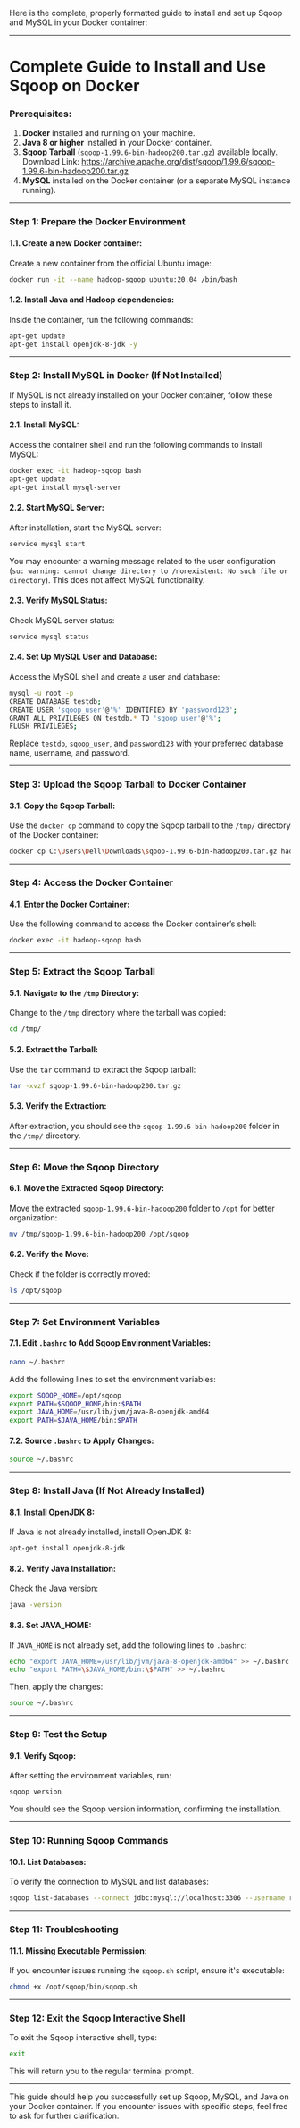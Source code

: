 Here is the complete, properly formatted guide to install and set up Sqoop and MySQL in your Docker container:

---

# **Complete Guide to Install and Use Sqoop on Docker**

### **Prerequisites:**
1. **Docker** installed and running on your machine.
2. **Java 8 or higher** installed in your Docker container.
3. **Sqoop Tarball** (`sqoop-1.99.6-bin-hadoop200.tar.gz`) available locally. Download Link: https://archive.apache.org/dist/sqoop/1.99.6/sqoop-1.99.6-bin-hadoop200.tar.gz
4. **MySQL** installed on the Docker container (or a separate MySQL instance running).

---

### **Step 1: Prepare the Docker Environment**

#### 1.1. **Create a new Docker container**:

Create a new container from the official Ubuntu image:

```bash
docker run -it --name hadoop-sqoop ubuntu:20.04 /bin/bash
```

#### 1.2. **Install Java and Hadoop dependencies**:

Inside the container, run the following commands:

```bash
apt-get update
apt-get install openjdk-8-jdk -y
```

---

### **Step 2: Install MySQL in Docker (If Not Installed)**

If MySQL is not already installed on your Docker container, follow these steps to install it.

#### 2.1. **Install MySQL**:

Access the container shell and run the following commands to install MySQL:

```bash
docker exec -it hadoop-sqoop bash
apt-get update
apt-get install mysql-server
```

#### 2.2. **Start MySQL Server**:

After installation, start the MySQL server:

```bash
service mysql start
```

You may encounter a warning message related to the user configuration (`su: warning: cannot change directory to /nonexistent: No such file or directory`). This does not affect MySQL functionality.

#### 2.3. **Verify MySQL Status**:

Check MySQL server status:

```bash
service mysql status
```

#### 2.4. **Set Up MySQL User and Database**:

Access the MySQL shell and create a user and database:

```bash
mysql -u root -p
CREATE DATABASE testdb;
CREATE USER 'sqoop_user'@'%' IDENTIFIED BY 'password123';
GRANT ALL PRIVILEGES ON testdb.* TO 'sqoop_user'@'%';
FLUSH PRIVILEGES;
```

Replace `testdb`, `sqoop_user`, and `password123` with your preferred database name, username, and password.

---

### **Step 3: Upload the Sqoop Tarball to Docker Container**

#### 3.1. **Copy the Sqoop Tarball**:

Use the `docker cp` command to copy the Sqoop tarball to the `/tmp/` directory of the Docker container:

```bash
docker cp C:\Users\Dell\Downloads\sqoop-1.99.6-bin-hadoop200.tar.gz hadoop-sqoop:/tmp/
```

---

### **Step 4: Access the Docker Container**

#### 4.1. **Enter the Docker Container**:

Use the following command to access the Docker container’s shell:

```bash
docker exec -it hadoop-sqoop bash
```

---

### **Step 5: Extract the Sqoop Tarball**

#### 5.1. **Navigate to the `/tmp` Directory**:

Change to the `/tmp` directory where the tarball was copied:

```bash
cd /tmp/
```

#### 5.2. **Extract the Tarball**:

Use the `tar` command to extract the Sqoop tarball:

```bash
tar -xvzf sqoop-1.99.6-bin-hadoop200.tar.gz
```

#### 5.3. **Verify the Extraction**:

After extraction, you should see the `sqoop-1.99.6-bin-hadoop200` folder in the `/tmp/` directory.

---

### **Step 6: Move the Sqoop Directory**

#### 6.1. **Move the Extracted Sqoop Directory**:

Move the extracted `sqoop-1.99.6-bin-hadoop200` folder to `/opt` for better organization:

```bash
mv /tmp/sqoop-1.99.6-bin-hadoop200 /opt/sqoop
```

#### 6.2. **Verify the Move**:

Check if the folder is correctly moved:

```bash
ls /opt/sqoop
```

---

### **Step 7: Set Environment Variables**

#### 7.1. **Edit `.bashrc` to Add Sqoop Environment Variables**:

```bash
nano ~/.bashrc
```

Add the following lines to set the environment variables:

```bash
export SQOOP_HOME=/opt/sqoop
export PATH=$SQOOP_HOME/bin:$PATH
export JAVA_HOME=/usr/lib/jvm/java-8-openjdk-amd64
export PATH=$JAVA_HOME/bin:$PATH
```

#### 7.2. **Source `.bashrc` to Apply Changes**:

```bash
source ~/.bashrc
```

---

### **Step 8: Install Java (If Not Already Installed)**

#### 8.1. **Install OpenJDK 8**:

If Java is not already installed, install OpenJDK 8:

```bash
apt-get install openjdk-8-jdk
```

#### 8.2. **Verify Java Installation**:

Check the Java version:

```bash
java -version
```

#### 8.3. **Set JAVA_HOME**:

If `JAVA_HOME` is not already set, add the following lines to `.bashrc`:

```bash
echo "export JAVA_HOME=/usr/lib/jvm/java-8-openjdk-amd64" >> ~/.bashrc
echo "export PATH=\$JAVA_HOME/bin:\$PATH" >> ~/.bashrc
```

Then, apply the changes:

```bash
source ~/.bashrc
```

---

### **Step 9: Test the Setup**

#### 9.1. **Verify Sqoop**:

After setting the environment variables, run:

```bash
sqoop version
```

You should see the Sqoop version information, confirming the installation.

---

### **Step 10: Running Sqoop Commands**

#### 10.1. **List Databases**:

To verify the connection to MySQL and list databases:

```bash
sqoop list-databases --connect jdbc:mysql://localhost:3306 --username root --password password123
```

---

### **Step 11: Troubleshooting**

#### 11.1. **Missing Executable Permission**:

If you encounter issues running the `sqoop.sh` script, ensure it's executable:

```bash
chmod +x /opt/sqoop/bin/sqoop.sh
```

---

### **Step 12: Exit the Sqoop Interactive Shell**

To exit the Sqoop interactive shell, type:

```bash
exit
```

This will return you to the regular terminal prompt.

---

This guide should help you successfully set up Sqoop, MySQL, and Java on your Docker container. If you encounter issues with specific steps, feel free to ask for further clarification.
